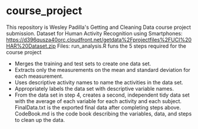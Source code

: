 # course_project
This repository is Wesley Padilla's Getting and Cleaning Data course project submission. 
Dataset for Human Activity Recognition using Smartphones:
https://d396qusza40orc.cloudfront.net/getdata%2Fprojectfiles%2FUCI%20HAR%20Dataset.zip
Files:
run_analysis.R funs the 5 steps required for the course project
  - Merges the training and test sets to create one data set.
  - Extracts only the measurements on the mean and standard deviation for each measurement.
  - Uses descriptive activity names to name the activities in the data set.
  - Appropriately labels the data set with descriptive variable names.
  - From the data set in step 4, creates a second, independent tidy data set with the average of each variable for each activity and each subject.
 FinalData.txt is the exported final data after completing steps above.
 CodeBook.md is the code book describing the variables, data, and steps to clean up the data.
